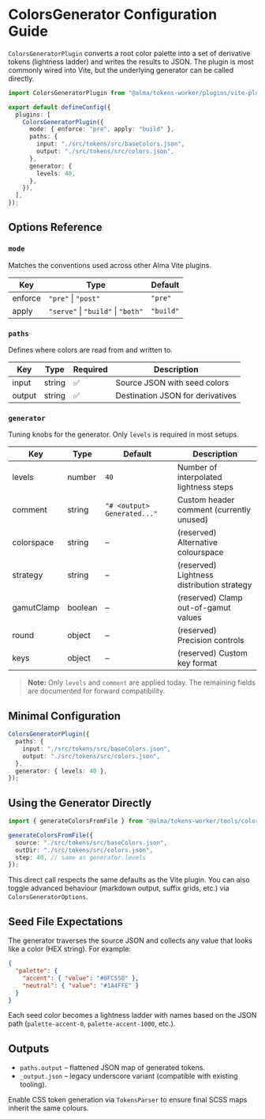 # ColorsGenerator Configuration Guide

`ColorsGeneratorPlugin` converts a root color palette into a set of derivative
tokens (lightness ladder) and writes the results to JSON. The plugin is most
commonly wired into Vite, but the underlying generator can be called directly.

```ts
import ColorsGeneratorPlugin from "@alma/tokens-worker/plugins/vite-plugin-colors-generator";

export default defineConfig({
  plugins: [
    ColorsGeneratorPlugin({
      mode: { enforce: "pre", apply: "build" },
      paths: {
        input: "./src/tokens/src/baseColors.json",
        output: "./src/tokens/src/colors.json",
      },
      generator: {
        levels: 40,
      },
    }),
  ],
});
```

## Options Reference

### `mode`

Matches the conventions used across other Alma Vite plugins.

| Key      | Type                                  | Default   |
|----------|---------------------------------------|-----------|
| enforce  | `"pre"` \| `"post"`                   | `"pre"`   |
| apply    | `"serve"` \| `"build"` \| `"both"`    | `"build"` |

### `paths`

Defines where colors are read from and written to.

| Key     | Type    | Required | Description                    |
|---------|---------|----------|--------------------------------|
| input   | string  | ✅        | Source JSON with seed colors   |
| output  | string  | ✅        | Destination JSON for derivatives |

### `generator`

Tuning knobs for the generator. Only `levels` is required in most setups.

| Key        | Type    | Default | Description                                    |
|------------|---------|---------|------------------------------------------------|
| levels     | number  | `40`    | Number of interpolated lightness steps         |
| comment    | string  | `"# <output> Generated..."` | Custom header comment (currently unused) |
| colorspace | string  | –       | (reserved) Alternative colourspace             |
| strategy   | string  | –       | (reserved) Lightness distribution strategy     |
| gamutClamp | boolean | –       | (reserved) Clamp out-of-gamut values           |
| round      | object  | –       | (reserved) Precision controls                  |
| keys       | object  | –       | (reserved) Custom key format                   |

> **Note:** Only `levels` and `comment` are applied today. The remaining fields
> are documented for forward compatibility.

## Minimal Configuration

```ts
ColorsGeneratorPlugin({
  paths: {
    input: "./src/tokens/src/baseColors.json",
    output: "./src/tokens/src/colors.json",
  },
  generator: { levels: 40 },
});
```

## Using the Generator Directly

```ts
import { generateColorsFromFile } from "@alma/tokens-worker/tools/colors";

generateColorsFromFile({
  source: "./src/tokens/src/baseColors.json",
  outDir: "./src/tokens/src/colors.json",
  step: 40, // same as generator.levels
});
```

This direct call respects the same defaults as the Vite plugin. You can also
toggle advanced behaviour (markdown output, suffix grids, etc.) via
`ColorsGeneratorOptions`.

## Seed File Expectations

The generator traverses the source JSON and collects any value that looks like a
color (HEX string). For example:

```json
{
  "palette": {
    "accent": { "value": "#0FC558" },
    "neutral": { "value": "#1A4FFE" }
  }
}
```

Each seed color becomes a lightness ladder with names based on the JSON path
(`palette-accent-0`, `palette-accent-1000`, etc.).

## Outputs

- `paths.output` – flattened JSON map of generated tokens.
- `_output.json` – legacy underscore variant (compatible with existing tooling).

Enable CSS token generation via `TokensParser` to ensure final SCSS maps inherit
the same colours.
